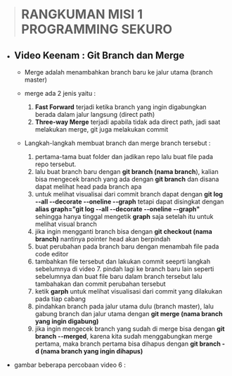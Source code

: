 > # RANGKUMAN MISI 1 PROGRAMMING SEKURO 


* ## Video Keenam : Git Branch dan Merge

    - Merge adalah menambahkan branch baru ke jalur utama (branch master)
    - merge ada 2 jenis yaitu :
        1. **Fast Forward** terjadi ketika branch yang ingin digabungkan berada dalam jalur langsung (direct path)
        2. **Three-way Merge** terjadi apabila tidak ada direct path, jadi saat melakukan merge, git juga melakukan commit

    - Langkah-langkah membuat branch dan merge branch tersebut :
        1. pertama-tama buat folder dan jadikan repo lalu buat file pada repo tersebut.
        2. lalu buat branch baru dengan **git branch (nama branch**), kalian bisa mengecek branch yang ada dengan **git branch** dan disana dapat melihat head pada branch apa
        3. untuk melihat visualisai dari commit branch dapat dengan **git log --all --decorate --oneline --graph** tetapi dapat disingkat dengan **alias graph="git log --all --decorate --oneline --graph"** sehingga hanya tinggal mengetik **graph** saja setelah itu untuk melihat visual branch
        4. jika ingin mengganti branch bisa dengan **git checkout (nama branch)** nantinya pointer head akan berpindah
        5. buat perubahan pada branch baru dengan menambah file pada code editor
        6. tambahkan file tersebut dan lakukan commit seeprti langkah sebelumnya di video 7. pindah lagi ke branch baru lain seperti sebelumnya dan buat file baru dalam branch tersebut lalu tambahakan dan commit perubahan tersebut
        8. ketik **garph** untuk melihat visualisasi dari commit yang dilakukan pada tiap cabang
        9. pindahkan branch pada jalur utama dulu (branch master), lalu gabung branch dan jalur utama dengan **git merge (nama branch yang ingin digabung)**
        10. jika ingin mengecek branch yang sudah di merge bisa dengan **git branch --merged**, karena kita sudah menggabungkan merge pertama, maka branch pertama bisa dihapus dengan **git branch -d (nama branch yang ingin dihapus)**

* gambar beberapa percobaan video 6 :